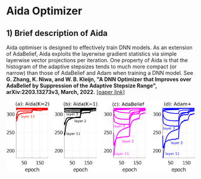 # Aida Optimizer
## 1) Brief description of Aida
Aida optimiser is designed to effectively train DNN models. As an extension of AdaBelief, Aida exploits the layerwise gradient statistics via simple layerwise vector projections per iteration.  One property of Aida is that the histogram of the adaptive stepsizes tends to much more compact (or narrow) than those of AdaBelief and Adam when training a DNN model. See __G. Zhang, K. Niwa, and W. B. Kleijn, "A DNN Optimizer that Improves over AdaBelief by Suppression of the Adaptive Stepsize Range", arXiv:2203.13273v3, March, 2022.__ [[paper link]](https://arxiv.org/abs/2203.13273) 

![test](imgs/Aida_3stage_overall_mean.png)
